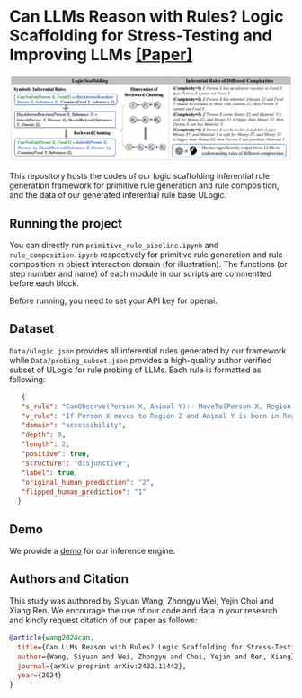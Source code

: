 # Can LLMs Reason with Rules? Logic Scaffolding for Stress-Testing and Improving LLMs [[Paper]](https://arxiv.org/abs/2402.11442)

![Illustration of Logic Scaffolding](assets/logical_scaffolding.png)

This repository hosts the codes of our logic scaffolding inferential rule generation framework for primitive rule generation and rule composition, and the data of our generated inferential rule base ULogic. 

## Running the project
You can directly run `primitive_rule_pipeline.ipynb` and `rule_composition.ipynb` respectively for primitive rule generation and rule composition in object interaction domain (for illustration). The functions (or step number and name) of each module in our scripts are commentted before each block.

Before running, you need to set your API key for openai. 

## Dataset
`Data/ulogic.json` provides all inferential rules generated by our framework while `Data/probing_subset.json` provides a high-quality author verified subset of ULogic for rule probing of LLMs.
Each rule is formatted as following:
 ```json
    {
    "s_rule": "CanObserve(Person X, Animal Y):- MoveTo(Person X, Region Z), Born(Animal Y, Region Z);",
    "v_rule": "If Person X moves to Region Z and Animal Y is born in Region Z, then Person X can observe Animal Y.",
    "domain": "accessibility",
    "depth": 0,
    "length": 2,
    "positive": true,
    "structure": "disjunctive",
    "label": true,
    "original_human_prediction": "2",
    "flipped_human_prediction": "1"
   }
   ```

## Demo
We provide a [demo](http://210.16.188.56:59998) for our inference engine.

## Authors and Citation

This study was authored by Siyuan Wang, Zhongyu Wei, Yejin Choi and Xiang Ren. We encourage the use of our code and data in your research and kindly request citation of our paper as follows:

```BibTeX
@article{wang2024can,
  title={Can LLMs Reason with Rules? Logic Scaffolding for Stress-Testing and Improving LLMs},
  author={Wang, Siyuan and Wei, Zhongyu and Choi, Yejin and Ren, Xiang},
  journal={arXiv preprint arXiv:2402.11442},
  year={2024}
}
```
